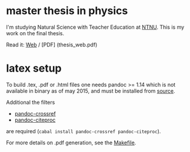 # master thesis in physics
I'm studying Natural Science with Teacher Education at [NTNU](//www.ntnu.no). This is my work on the final thesis.

Read it: [Web](thesis_web.md) / [PDF] (thesis_web.pdf)


# latex setup
To build .tex, .pdf or .html files one needs pandoc >= 1.14 which is not available in binary as of may 2015, and must be installed from [source](https://github.com/jgm/pandoc).

Additional the filters

- [pandoc-crossref](https://github.com/lierdakil/pandoc-crossref)
- [pandoc-citeproc](https://github.com/jgm/pandoc-citeproc)

are required (`cabal install pandoc-crossref pandoc-citeproc`).

For more details on .pdf generation, see the [Makefile](Makefile).

